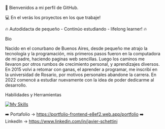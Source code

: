 👋 Bienvenidos a mi perfil de GitHub.

💻 En el verás los proyectos en los que trabaje! 

🔥 Autodidacta de pequeño - Continúo estudiando - lifelong learner! 🔥

Bio 

Nacido en el conurbano de Buenos Aires, desde pequeño me atrajo la tecnología y la programación,
mis primeros pasos fueron en la computadora de mi padre, haciendo paginas web sencillas.
Luego los caminos me llevaron por otros rumbos de crecimiento personal, y aprendizajes diversos.
En 2015 volvi a retomar con ganas, el aprender a programar, me inscribí en la universidad de Rosario, por motivos personales abandone la carrera. 
En 2022 comencé a estudiar nuevamente con la idea de poder dedicarme al desarrollo.

Habilidades y Herramientas

[![My Skills](https://skillicons.dev/icons?i=js,html,css,ts,angular,vscode,git,java,spring,postman,mysql)](https://skillicons.dev)

➡️ Portafolio -> https://portfolio-frontend-e8ef2.web.app/portfolio
➡️ LinkedIn -> https://www.linkedin.com/in/javier-schettini
